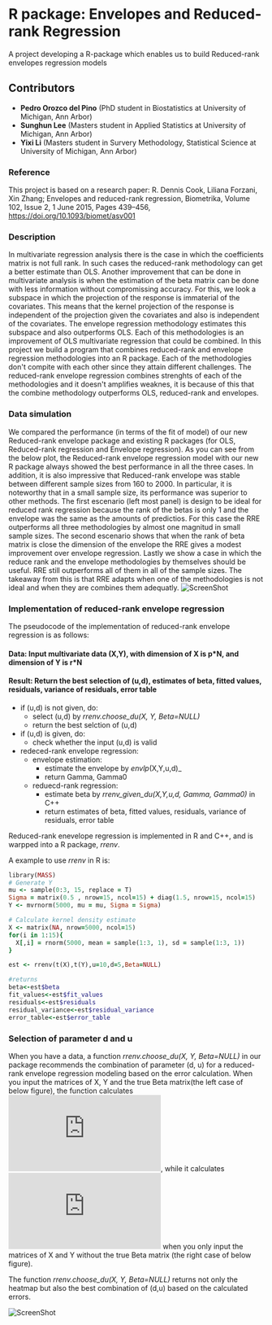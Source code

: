 # R package: Envelopes and Reduced-rank Regression

A project developing a R-package which enables us to build Reduced-rank envelopes regression models

## Contributors

* __Pedro Orozco del Pino__ (PhD student in Biostatistics at University of Michigan, Ann Arbor)
* __Sunghun Lee__ (Masters student in Applied Statistics at University of Michigan, Ann Arbor)
* __Yixi Li__ (Masters student in Survery Methodology, Statistical Science at University of Michigan, Ann Arbor)

### Reference

This project is based on a research paper: 
R. Dennis Cook, Liliana Forzani, Xin Zhang; Envelopes and reduced-rank regression, Biometrika, Volume 102, Issue 2, 1 June 2015, Pages 439–456, https://doi.org/10.1093/biomet/asv001


### Description

In multivariate regression analysis there is the case in which the coefficients matrix is not full rank. In such cases the reduced-rank methodology can get a better estimate than OLS. Another improvement that can be done in multivariate analysis is when the estimation of the beta matrix can be done with less information without compromissing accuracy. For this, we look a subspace in which the projection of the response is immaterial of the covariates. This means that the kernel projection of the response is independent of the projection given the covariates and also is independent of the covariates. The envelope regression methodology estimates this subspace and also outperforms OLS. Each of this methodologies is an improvement of OLS multivariate regression that could be combined. In this project we build a program that combines reduced-rank and envelope regression methodologies into an R package. Each of the methodologies don't compite with each other since they attain different challenges. The reduced-rank envelope regression combines strenghts of each of the methodologies and it doesn't amplifies weaknes, it is because of this that the combine methodology outperforms OLS, reduced-rank and envelopes.

### Data simulation

We compared the performance (in terms of the fit of model) of our new Reduced-rank envelope package and existing R packages (for OLS, Reduced-rank regression and Envelope regression). As you can see from the below plot, the Reduced-rank envelope regression model with our new R package always showed the best performance in all the three cases. In addition, it is also impressive that Reduced-rank envelope was stable between different sample sizes from 160 to 2000. In particular, it is noteworthy that in a small sample size, its performance was superior to other methods. The first escenario (left most panel) is design to be ideal for reduced rank regression because the rank of the betas is only 1 and the envelope was the same as the amounts of predictios. For this case the RRE outperforms all three methodologies by almost one magnitud in small sample sizes. The second escenario shows that when the rank of beta matrix is close the dimension of the envelope the RRE gives a modest improvement over envelope regression. Lastly we show a case in which the reduce rank and the envelope methodologies by themselves should be useful. RRE still outperforms all of them in all of the sample sizes. The takeaway from this is that RRE adapts when one of the methodologies is not ideal and when they are combines them adequatly. 
![ScreenShot](https://github.com/shnlee-ds/Rpackages-Envelopes_and_ReducedRankReg/blob/master/simulation.png)

### Implementation of reduced-rank envelope regression
The pseudocode of the implementation of reduced-rank envelope regression is as follows:
#### Data: Input multivariate data (X,Y), with dimension of X is p\*N, and dimension of Y is r\*N
#### Result: Return the best selection of (u,d), estimates of beta, fitted values, residuals, variance of residuals, error table
- if (u,d) is not given, do:
  - select (u,d) by _rrenv.choose_du(X, Y, Beta=NULL)_
  - return the best selction of (u,d)
- if (u,d) is given, do:
  - check whether the input (u,d) is valid
- redeced-rank envelope regression:
  - envelope estimation:
    - estimate the envelope by _envlp_(X,Y,u,d)_ 
    - return Gamma, Gamma0
  - reduecd-rank regression:
    - estimate beta by _rrenv_given_du(X,Y,u,d, Gamma, Gamma0)_ in C++
    - return estimates of beta, fitted values, residuals, variance of residuals, error table

Reduced-rank enevelope regression is implemented in R and C++, and is warpped into a R package, _rrenv_.

A example to use _rrenv_ in R is:
```ruby
library(MASS)
# Generate Y
mu <- sample(0:3, 15, replace = T)      
Sigma = matrix(0.5 , nrow=15, ncol=15) + diag(1.5, nrow=15, ncol=15)
Y <- mvrnorm(5000, mu = mu, Sigma = Sigma)

# Calculate kernel density estimate
X <- matrix(NA, nrow=5000, ncol=15)
for(i in 1:15){
  X[,i] = rnorm(5000, mean = sample(1:3, 1), sd = sample(1:3, 1))
}

est <- rrenv(t(X),t(Y),u=10,d=5,Beta=NULL)

#returns
beta<-est$beta
fit_values<-est$fit_values
residuals<-est$residuals
residual_variance<-est$residual_variance
error_table<-est$error_table
```

### Selection of parameter d and u

When you have a data, a function _rrenv.choose_du(X, Y, Beta=NULL)_ in our package recommends the combination of parameter (d, u) for a reduced-rank envelope regression modeling based on the error calculation. When you input the matrices of X, Y and the true Beta matrix(the left case of below figure), the function calculates  ![](https://latex.codecogs.com/gif.latex?%5Cleft%20%5C%7C%20%5Chat%7B%5Cbeta%7D-%5Cbeta%20%5Cright%20%5C%7C_F), while it calculates ![](https://latex.codecogs.com/gif.latex?AIC%20%3D%202N_%7BRE%7D%20-%202L_%7Bu%2Cd%7D%20%3D%20%28p&plus;r-d%29d&plus;r%28r&plus;1%29/2%20-%202%5Chat%7BL%7D_%7Bu%2Cd%7D) when you only input the matrices of X and Y without the true Beta matrix (the right case of below figure).

The function _rrenv.choose_du(X, Y, Beta=NULL)_ returns not only the heatmap but also the best combination of (d,u) based on the calculated errors.

![ScreenShot](https://github.com/shnlee-ds/Rpackages-Envelopes_and_ReducedRankReg/blob/master/choose_du.png) 
